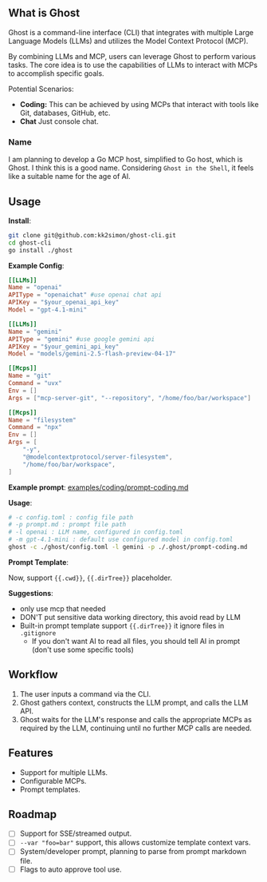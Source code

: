 ## What is Ghost

Ghost is a command-line interface (CLI) that integrates with multiple Large Language Models (LLMs) and utilizes the Model Context Protocol (MCP).

By combining LLMs and MCP, users can leverage Ghost to perform various tasks. The core idea is to use the capabilities of LLMs to interact with MCPs to accomplish specific goals.

Potential Scenarios:
- **Coding:** This can be achieved by using MCPs that interact with tools like Git, databases, GitHub, etc.
- **Chat** Just console chat.

### Name

I am planning to develop a Go MCP host, simplified to Go host, which is Ghost.
I think this is a good name. Considering `Ghost in the Shell`, it feels like a suitable name for the age of AI.

## Usage

**Install**:
```bash
git clone git@github.com:kk2simon/ghost-cli.git
cd ghost-cli
go install ./ghost
```

**Example Config**:
```toml
[[LLMs]]
Name = "openai"
APIType = "openaichat" #use openai chat api
APIKey = "$your_openai_api_key"
Model = "gpt-4.1-mini"

[[LLMs]]
Name = "gemini"
APIType = "gemini" #use google gemini api
APIKey = "$your_gemini_api_key"
Model = "models/gemini-2.5-flash-preview-04-17"

[[Mcps]]
Name = "git"
Command = "uvx"
Env = []
Args = ["mcp-server-git", "--repository", "/home/foo/bar/workspace"]

[[Mcps]]
Name = "filesystem"
Command = "npx"
Env = []
Args = [
    "-y",
    "@modelcontextprotocol/server-filesystem",
    "/home/foo/bar/workspace",
]

```

**Example prompt**: [examples/coding/prompt-coding.md](examples/coding/prompt-coding.md)

**Usage**:
```bash
# -c config.toml : config file path
# -p prompt.md : prompt file path
# -l openai : LLM name, configured in config.toml
# -m gpt-4.1-mini : default use configured model in config.toml
ghost -c ./ghost/config.toml -l gemini -p ./.ghost/prompt-coding.md 
```

**Prompt Template**:

Now, support `{{.cwd}}`, `{{.dirTree}}` placeholder.

**Suggestions**:
- only use mcp that needed
- DON'T put sensitive data working directory, this avoid read by LLM
- Built-in prompt template support `{{.dirTree}}` it ignore files in `.gitignore`
  - If you don't want AI to read all files, you should tell AI in prompt (don't use some specific tools)


## Workflow

1. The user inputs a command via the CLI.
2. Ghost gathers context, constructs the LLM prompt, and calls the LLM API.
3. Ghost waits for the LLM's response and calls the appropriate MCPs as required by the LLM, continuing until no further MCP calls are needed.

## Features

- Support for multiple LLMs.
- Configurable MCPs.
- Prompt templates.

## Roadmap
- [ ] Support for SSE/streamed output.
- [ ] `--var "foo=bar"` support, this allows customize template context vars.
- [ ] System/developer prompt, planning to parse from prompt markdown file.
- [ ] Flags to auto approve tool use.
